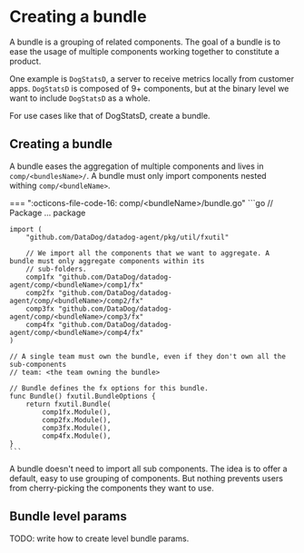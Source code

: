 # Creating a bundle

A bundle is a grouping of related components. The goal of a bundle is to ease the usage of multiple components working together to constitute a product.

One example is `DogStatsD`, a server to receive metrics locally from customer apps. `DogStatsD` is composed of 9+
components, but at the binary level we want to include `DogStatsD` as a whole.

For use cases like that of DogStatsD, create a bundle.

## Creating a bundle

A bundle eases the aggregation of multiple components and lives in `comp/<bundlesName>/`. A bundle must only import
components nested withing `comp/<bundleName>`.

=== ":octicons-file-code-16: comp/&lt;bundleName&gt;/bundle.go"
    ```go
    // Package <bundleName> ...
    package <bundleName>

    import (
        "github.com/DataDog/datadog-agent/pkg/util/fxutil"

        // We import all the components that we want to aggregate. A bundle must only aggregate components within its
        // sub-folders.
        comp1fx "github.com/DataDog/datadog-agent/comp/<bundleName>/comp1/fx"
        comp2fx "github.com/DataDog/datadog-agent/comp/<bundleName>/comp2/fx"
        comp3fx "github.com/DataDog/datadog-agent/comp/<bundleName>/comp3/fx"
        comp4fx "github.com/DataDog/datadog-agent/comp/<bundleName>/comp4/fx"
    )

    // A single team must own the bundle, even if they don't own all the sub-components
    // team: <the team owning the bundle>

    // Bundle defines the fx options for this bundle.
    func Bundle() fxutil.BundleOptions {
        return fxutil.Bundle(
            comp1fx.Module(),
            comp2fx.Module(),
            comp3fx.Module(),
            comp4fx.Module(),
    }
    ```

A bundle doesn't need to import all sub components. The idea is to offer a default, easy to use grouping of components.
But nothing prevents users from cherry-picking the components they want to use.

## Bundle level params

TODO: write how to create level bundle params.
